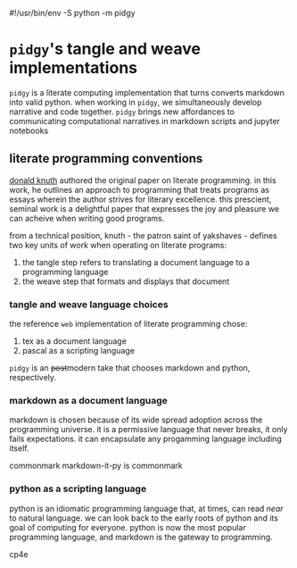 #!/usr/bin/env -S python -m pidgy

# `pidgy`'s tangle and weave implementations

`pidgy` is a literate computing implementation that turns converts markdown into valid python. when working in `pidgy`, we simultaneously develop narrative and code together. `pidgy` brings new affordances to communicating computational narratives in markdown scripts and jupyter notebooks

## literate programming conventions

[donald knuth] authored the original paper on literate programming. in this work, he outlines an approach to programming that treats programs as essays wherein the author strives for literary excellence. this prescient, seminal work is a delightful paper that expresses the joy and pleasure we can acheive when writing good programs.

from a technical position, knuth - the patron saint of yakshaves - defines two key units of work when operating on literate programs:

1. the tangle step refers to translating a document language to a programming language
1. the weave step that formats and displays that document

### tangle and weave language choices

the reference `web` implementation of literate programming chose:

1. tex as a document language
1. pascal as a scripting language

`pidgy` is an ~~post~~modern take that chooses markdown and python, respectively.

### markdown as a document language

markdown is chosen because of its wide spread adoption across the programming universe. it is a permissive language that never breaks, it only fails expectations. it can encapsulate any progamming language including itself.

commonmark
markdown-it-py is commonmark

### python as a scripting language

python is an idiomatic programming language that, at times, can read _near_ to natural language. we can look back to the early roots of python and its goal of computing for everyone. python is now the most popular programming language, and markdown is the gateway to programming.

cp4e

[donald knuth]: #
